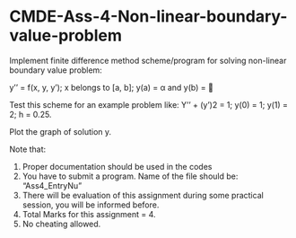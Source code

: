 # CMDE-Ass-4-Non-linear-boundary-value-problem
Implement finite difference method scheme/program for solving non-linear boundary value problem:


y’’ = f(x, y, y’); x belongs to [a, b]; y(a) = α and y(b) = 

Test this scheme for an example problem like:
Y’’ + (y’)2 = 1; y(0) = 1; y(1) = 2; h = 0.25.

Plot the graph of solution y.

Note that:
1. Proper documentation should be used in the codes
2. You have to submit a program. Name of the file should be: “Ass4_EntryNu”
3. There will be evaluation of this assignment during some practical session, you will
be informed before.
4. Total Marks for this assignment = 4.
5. No cheating allowed.
